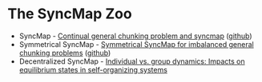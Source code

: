 # The SyncMap Zoo

* SyncMap - [Continual general chunking problem and syncmap](https://arxiv.org/abs/2006.07853) ([github](https://github.com/zweifel/SyncMap))
* Symmetrical SyncMap - [Symmetrical SyncMap for imbalanced general chunking problems](https://www.sciencedirect.com/science/article/pii/S0167278923002774) ([github](https://github.com/Roger2148/Symmetrical_SyncMap))
* Decentralized SyncMap - [Individual vs. group dynamics: Impacts on equilibrium states in self-organizing systems](https://www.sciencedirect.com/science/article/pii/S0925231225012470)
